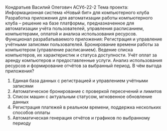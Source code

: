 Кондратьев Василий Олегович АСУб-22-2
Тема проекта: Информационная система «Новый бит» для компьютерного клуба
Разработка приложения для автоматизации работы компьютерного клуба – решение на базе платформы, предназначенное для автоматизации учёта пользователей, управления расписанием, компьютерами, оплатой и анализа использования ресурсов.
Функционал разрабатываемого приложения:
Регистрация и управление учётными записями пользователей.
Бронирование времени работы за компьютером (управление расписанием).
Ведение списка компьютеров, их характеристик и статуса доступности.
Учёт оплат за аренду компьютеров и предоставленные услуги.
Анализ использования ресурсов и формирование отчётов за выбранный период.
В чём выгода приложения?
1. Единая база данных с регистрацией и управлением учётными записями
2. Автоматическое бронирование с проверкой пересечений и лимитов
3. Список машин с актуальным статусом, мгновенное обновление данных
4. Регистрация платежей в реальном времени, поддержка нескольких способов оплаты
5. Автоматическая генерация отчётов и графиков по выбранному периоду
